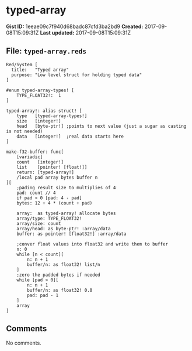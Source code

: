 # typed-array

**Gist ID:** 1eeae09c7f940d68badc87cfd3ba2bd9
**Created:** 2017-09-08T15:09:31Z
**Last updated:** 2017-09-08T15:09:31Z

## File: `typed-array.reds`

```Red
Red/System [
  title:   "Typed array"
  purpose: "Low level struct for holding typed data"
]

#enum typed-array-types! [
	TYPE_FLOAT32!:  1
] 

typed-array!: alias struct! [
	type   [typed-array-types!]
	size   [integer!]
	head   [byte-ptr!] ;points to next value (just a sugar as casting is not needed)
	data   [integer!]  ;real data starts here
]

make-f32-buffer: func[
	[variadic]
	count   [integer!]
	list    [pointer! [float!]]
	return: [typed-array!]
	/local pad array bytes buffer n 
][
	;pading result size to multiplies of 4
	pad: count // 4
	if pad > 0 [pad: 4 - pad]
	bytes: 12 + 4 * (count + pad)

	array:  as typed-array! allocate bytes
	array/type: TYPE_FLOAT32!
	array/size: count
	array/head: as byte-ptr! :array/data
	buffer: as pointer! [float32!] :array/data

	;conver float values into float32 and write them to buffer
	n: 0
	while [n < count][
		n: n + 1
		buffer/n: as float32! list/n
	]
	;zero the padded bytes if needed
	while [pad > 0][
		n: n + 1
		buffer/n: as float32! 0.0
		pad: pad - 1
	]
	array
]

```

## Comments

No comments.
